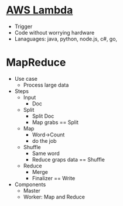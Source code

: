 # [AWS Lambda](https://www.youtube.com/watch?v=97q30JjEq9Y)
* Trigger
* Code without worrying hardware
* Lanaguages: java, python, node.js, c#, go, 


# MapReduce
* Use case
  * Process large data
* Steps
  * Input
    * Doc
  * Split
    * Split Doc
    * Map grabs == Split
  * Map
    * Word->Count
    * do the job
  * Shuffle
    * Same word
    * Reduce graps data == Shuffle
  * Reduce
    * Merge
    * Finalizer == Write
* Components
  * Master
  * Worker: Map and Reduce

